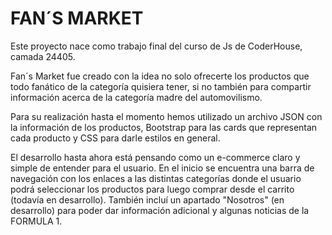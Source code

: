 
# FAN´S MARKET

Este proyecto nace como trabajo final del curso de Js de CoderHouse, camada 24405.

Fan´s Market fue creado con la idea no solo ofrecerte los productos que todo fanático de la categoría quisiera tener, si no también  para compartir información acerca de la categoría madre del automovilismo.

Para su realización hasta el momento hemos utilizado un archivo JSON con la información de los productos, Bootstrap para las cards que representan cada producto y CSS para darle estilos en general.

El desarrollo hasta ahora está pensando como un e-commerce claro y simple de entender para el usuario. En el inicio se encuentra una barra de navegación con  los enlaces a las distintas categorías donde el usuario podrá seleccionar los productos para luego comprar desde el carrito (todavía en desarrollo). También incluí un apartado "Nosotros" (en desarrollo) para poder dar información adicional y algunas noticias de la FORMULA 1.